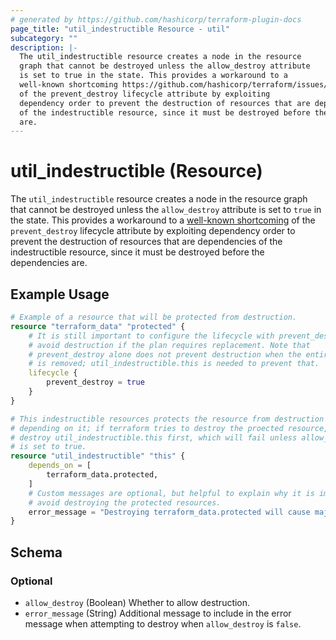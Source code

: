 ```yaml
---
# generated by https://github.com/hashicorp/terraform-plugin-docs
page_title: "util_indestructible Resource - util"
subcategory: ""
description: |-
  The util_indestructible resource creates a node in the resource
  graph that cannot be destroyed unless the allow_destroy attribute
  is set to true in the state. This provides a workaround to a
  well-known shortcoming https://github.com/hashicorp/terraform/issues/17599
  of the prevent_destroy lifecycle attribute by exploiting
  dependency order to prevent the destruction of resources that are dependencies
  of the indestructible resource, since it must be destroyed before the dependencies
  are.
---
```


# util_indestructible (Resource)

The `util_indestructible` resource creates a node in the resource
graph that cannot be destroyed unless the `allow_destroy` attribute
is set to `true` in the state. This provides a workaround to a
[well-known shortcoming](https://github.com/hashicorp/terraform/issues/17599)
of the `prevent_destroy` lifecycle attribute by exploiting
dependency order to prevent the destruction of resources that are dependencies
of the indestructible resource, since it must be destroyed before the dependencies
are.

## Example Usage

```terraform
# Example of a resource that will be protected from destruction.
resource "terraform_data" "protected" {
	# It is still important to configure the lifecycle with prevent_destroy to
	# avoid destruction if the plan requires replacement. Note that
	# prevent_destroy alone does not prevent destruction when the entire config
	# is removed; util_indestructible.this is needed to prevent that.
	lifecycle {
		prevent_destroy = true
	}
}

# This indestructible resources protects the resource from destruction by
# depending on it; if terraform tries to destroy the proected resource, it will
# destroy util_indestructible.this first, which will fail unless allow_destroy
# is set to true.
resource "util_indestructible" "this" {
	depends_on = [
		terraform_data.protected,
	]
	# Custom messages are optional, but helpful to explain why it is important to
	# avoid destroying the protected resources.
	error_message = "Destroying terraform_data.protected will cause major issues, please don't destroy it!"
}
```

<!-- schema generated by tfplugindocs -->
## Schema

### Optional

- `allow_destroy` (Boolean) Whether to allow destruction.
- `error_message` (String) Additional message to include in the error message when attempting to destroy when `allow_destroy` is `false`.
